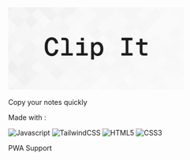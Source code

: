 <img src="./public/img/og_image.webp" width="356px">

Copy your notes quickly

Made with :

![Javascript](https://img.shields.io/badge/-Javascript-000?logo=Javascript&logoColor=white&style=for-the-badge)
![TailwindCSS](https://img.shields.io/badge/-TailwindCSS-000?logo=tailwindcss&logoColor=white&style=for-the-badge)
![HTML5](https://img.shields.io/badge/-HTML5-000?logo=HTML5&logoColor=white&style=for-the-badge)
![CSS3](https://img.shields.io/badge/-CSS3-000?logo=HTML5&logoColor=white&style=for-the-badge)

PWA Support
